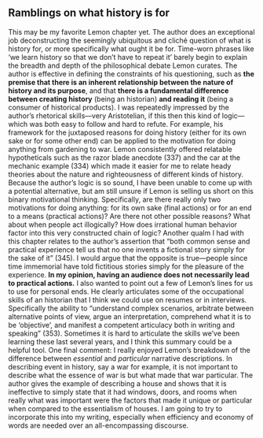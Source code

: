 ## Ramblings on what history is for

This may be my favorite Lemon chapter yet. The author does an exceptional job deconstructing the seemingly ubiquitous and cliché question of what is history for, or more specifically what ought it be for. Time-worn phrases like ‘we learn history so that we don’t have to repeat it’ barely begin to explain the breadth and depth of the philosophical debate Lemon curates. The author is effective in defining the constraints of his questioning, such as **the premise that there is an inherent relationship between the nature of history and its purpose**, and that **there is a fundamental difference between creating history** (being an historian) **and reading it** (being a consumer of historical products). I was repeatedly impressed by the author’s rhetorical skills—very Aristotelian, if this then this kind of logic—which was both easy to follow and hard to refute. For example, his framework for the juxtaposed reasons for doing history (either for its own sake or for some other end) can be applied to the motivation for doing anything from gardening to war. 
Lemon consistently offered relatable hypotheticals such as the razor blade anecdote (337) and the car at the mechanic example (334) which made it easier for me to relate heady theories about the nature and righteousness of different kinds of history. Because the author’s logic is so sound, I have been unable to come up with a potential alternative, but am still unsure if Lemon is selling us short on this binary motivational thinking. Specifically, are there really only two motivations for doing anything: for its own sake (final actions) or for an end to a means (practical actions)? Are there not other possible reasons? What about when people act illogically? How does irrational human behavior factor into this very constructed chain of logic? 
Another qualm I had with this chapter relates to the author’s assertion that “both common sense and practical experience tell us that no one invents a fictional story simply for the sake of it” (345). I would argue that the opposite is true—people since time immemorial have told fictitious stories simply for the pleasure of the experience. **In my opinion, having an audience does not necessarily lead to practical actions.** 
I also wanted to point out a few of Lemon’s lines for us to use for personal ends. He clearly articulates some of the occupational skills of an historian that I think we could use on resumes or in interviews. Specifically the ability to “understand complex scenarios, arbitrate between alternative points of view, argue an interpretation, comprehend what it is to be ‘objective’, and manifest a competent articulacy both in writing and speaking” (353). Sometimes it is hard to articulate the skills we’ve been learning these last several years, and I think this summary could be a helpful tool. 
One final comment: I really enjoyed Lemon’s breakdown of the difference between *essential* and *particular* narrative descriptions. In describing event in history, say a war for example, it is not important to describe what the essence of war is but what made that war particular. The author gives the example of describing a house and shows that it is ineffective to simply state that it had windows, doors, and rooms when really what was important were the factors that made it unique or particular when compared to the essentialism of houses. I am going to try to incorporate this into my writing, especially when efficiency and economy of words are needed over an all-encompassing discourse.  
